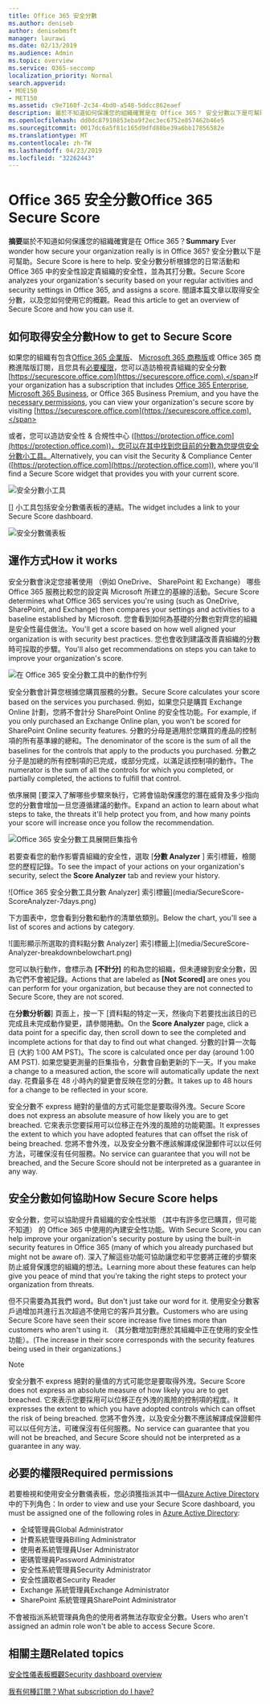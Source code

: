 ```yaml
---
title: Office 365 安全分數
ms.author: deniseb
author: denisebmsft
manager: laurawi
ms.date: 02/13/2019
ms.audience: Admin
ms.topic: overview
ms.service: O365-seccomp
localization_priority: Normal
search.appverid:
- MOE150
- MET150
ms.assetid: c9e7160f-2c34-4bd0-a548-5ddcc862eaef
description: 屬於不知道如何保護您的組織確實是在 Office 365？ 安全分數以下是可幫助。 安全分數分析根據您的日常活動和 Office 365 中的安全性設定貴組織的安全性，並為其打分數。
ms.openlocfilehash: dd0dc87910853eba9f2ec3ec6752e857462b46e5
ms.sourcegitcommit: 0017dc6a5f81c165d9dfd88be39a6bb17856582e
ms.translationtype: MT
ms.contentlocale: zh-TW
ms.lasthandoff: 04/23/2019
ms.locfileid: "32262443"
---
```

# <a name="office-365-secure-score"></a><span data-ttu-id="d3eef-105">Office 365 安全分數</span><span class="sxs-lookup"><span data-stu-id="d3eef-105">Office 365 Secure Score</span></span>

<span data-ttu-id="d3eef-106">**摘要**屬於不知道如何保護您的組織確實是在 Office 365？</span><span class="sxs-lookup"><span data-stu-id="d3eef-106">**Summary** Ever wonder how secure your organization really is in Office 365?</span></span> <span data-ttu-id="d3eef-107">安全分數以下是可幫助。</span><span class="sxs-lookup"><span data-stu-id="d3eef-107">Secure Score is here to help.</span></span> <span data-ttu-id="d3eef-108">安全分數分析根據您的日常活動和 Office 365 中的安全性設定貴組織的安全性，並為其打分數。</span><span class="sxs-lookup"><span data-stu-id="d3eef-108">Secure Score analyzes your organization's security  based on your regular activities and security settings in Office 365, and assigns a score.</span></span> <span data-ttu-id="d3eef-109">閱讀本篇文章以取得安全分數，以及您如何使用它的概觀。</span><span class="sxs-lookup"><span data-stu-id="d3eef-109">Read this article to get an overview of Secure Score and how you can use it.</span></span>
  
## <a name="how-to-get-to-secure-score"></a><span data-ttu-id="d3eef-110">如何取得安全分數</span><span class="sxs-lookup"><span data-stu-id="d3eef-110">How to get to Secure Score</span></span>

<span data-ttu-id="d3eef-111">如果您的組織有包含[Office 365 企業版](https://docs.microsoft.com/office365/enterprise/)、 [Microsoft 365 商務版](https://docs.microsoft.com/microsoft-365/business/)或 Office 365 商務進階版訂閱，且您具有[必要權限](#required-permissions)，您可以造訪檢視貴組織的安全分數[https://securescore.office.com](https://securescore.office.com).</span><span class="sxs-lookup"><span data-stu-id="d3eef-111">If your organization has a subscription that includes [Office 365 Enterprise](https://docs.microsoft.com/office365/enterprise/), [Microsoft 365 Business](https://docs.microsoft.com/microsoft-365/business/), or Office 365 Business Premium, and you have the [necessary permissions](#required-permissions), you can view your organization's secure score by visiting [https://securescore.office.com](https://securescore.office.com).</span></span> 

<span data-ttu-id="d3eef-112">或者，您可以造訪安全性 & 合規性中心 ([https://protection.office.com](https://protection.office.com))，您可以在其中找到您目前的分數為您提供安全分數小工具。</span><span class="sxs-lookup"><span data-stu-id="d3eef-112">Alternatively, you can visit the Security & Compliance Center ([https://protection.office.com](https://protection.office.com)), where you'll find a Secure Score widget that provides you with your current score.</span></span>

![安全分數小工具](media/SecureScoreWidget-o365.png)

<span data-ttu-id="d3eef-114">[] 小工具包括安全分數儀表板的連結。</span><span class="sxs-lookup"><span data-stu-id="d3eef-114">The widget includes a link to your Secure Score dashboard.</span></span>

![安全分數儀表板](media/SecureScore-WelcomeScreen.png)
  
## <a name="how-it-works"></a><span data-ttu-id="d3eef-116">運作方式</span><span class="sxs-lookup"><span data-stu-id="d3eef-116">How it works</span></span>

<span data-ttu-id="d3eef-117">安全分數會決定您接著使用 （例如 OneDrive、 SharePoint 和 Exchange） 哪些 Office 365 服務比較您的設定與 Microsoft 所建立的基線的活動。</span><span class="sxs-lookup"><span data-stu-id="d3eef-117">Secure Score determines what Office 365 services you're using (such as OneDrive, SharePoint, and Exchange) then compares your settings and activities to a baseline established by Microsoft.</span></span> <span data-ttu-id="d3eef-118">您會看到如何為基礎的分數也對齊您的組織是安全性最佳做法。</span><span class="sxs-lookup"><span data-stu-id="d3eef-118">You'll get a score based on how well aligned your organization is with security best practices.</span></span> <span data-ttu-id="d3eef-119">您也會收到建議改善貴組織的分數時可採取的步驟。</span><span class="sxs-lookup"><span data-stu-id="d3eef-119">You'll also get recommendations on steps you can take to improve your organization's score.</span></span> 
  
![在 Office 365 安全分數工具中的動作佇列](media/SecureScore-ActionsToTake.png)
  
<span data-ttu-id="d3eef-121">安全分數會計算您根據您購買服務的分數。</span><span class="sxs-lookup"><span data-stu-id="d3eef-121">Secure Score calculates your score based on the services you purchased.</span></span> <span data-ttu-id="d3eef-122">例如，如果您只是購買 Exchange Online 計劃，您將不會計分 SharePoint Online 的安全性功能。</span><span class="sxs-lookup"><span data-stu-id="d3eef-122">For example, if you only purchased an Exchange Online plan, you won't be scored for SharePoint Online security features.</span></span> <span data-ttu-id="d3eef-123">分數的分母是適用於您購買的產品的控制項的所有基準線的總和。</span><span class="sxs-lookup"><span data-stu-id="d3eef-123">The denominator of the score is the sum of all the baselines for the controls that apply to the products you purchased.</span></span> <span data-ttu-id="d3eef-124">分數之分子是加總的所有控制項的已完成，或部分完成，以滿足該控制項的動作。</span><span class="sxs-lookup"><span data-stu-id="d3eef-124">The numerator is the sum of all the controls for which you completed, or partially completed, the actions to fulfill that control.</span></span>

<span data-ttu-id="d3eef-125">依序展開 [要深入了解哪些步驟來執行，它將會協助保護您的潛在威脅及多少指向您的分數會增加一旦您遵循建議的動作。</span><span class="sxs-lookup"><span data-stu-id="d3eef-125">Expand an action to learn about what steps to take, the threats it'll help protect you from, and how many points your score will increase once you follow the recommendation.</span></span>
  
![Office 365 安全分數工具展開巨集指令](media/SecureScore-DetailedActionToTake.png)
  
<span data-ttu-id="d3eef-127">若要查看您的動作影響貴組織的安全性，選取 [**分數 Analyzer** ] 索引標籤，檢閱您的歷程記錄。</span><span class="sxs-lookup"><span data-stu-id="d3eef-127">To see the impact of your actions on your organization's security, select the **Score Analyzer** tab and review your history.</span></span> 
  
![Office 365 安全分數工具分數 Analyzer] 索引標籤](media/SecureScore-ScoreAnalyzer-7days.png)
  
<span data-ttu-id="d3eef-129">下方圖表中，您會看到分數和動作的清單依類別。</span><span class="sxs-lookup"><span data-stu-id="d3eef-129">Below the chart, you'll see a list of scores and actions by category.</span></span> 
  
![圖形顯示所選取的資料點分數 Analyzer] 索引標籤上](media/SecureScore-Analyzer-breakdownbelowchart.png)
 
<span data-ttu-id="d3eef-131">您可以執行動作，會標示為 **[不計分]** 的和為您的組織，但未連線到安全分數，因為它們不會被記錄。</span><span class="sxs-lookup"><span data-stu-id="d3eef-131">Actions that are labeled as **[Not Scored]** are ones you can perform for your organization, but because they are not connected to Secure Score, they are not scored.</span></span>  

<span data-ttu-id="d3eef-132">在**分數分析器**] 頁面上，按一下 [資料點的特定一天，然後向下若要找出該日的已完成且未完成動作變更，請參閱捲動。</span><span class="sxs-lookup"><span data-stu-id="d3eef-132">On the **Score Analyzer** page, click a data point for a specific day, then scroll down to see the completed and incomplete actions for that day to find out what changed.</span></span> <span data-ttu-id="d3eef-133">分數的計算一次每日 (大約 1:00 AM PST)。</span><span class="sxs-lookup"><span data-stu-id="d3eef-133">The score is calculated once per day (around 1:00 AM PST).</span></span> <span data-ttu-id="d3eef-134">如果您變更測量的巨集指令，分數會自動更新的下一天。</span><span class="sxs-lookup"><span data-stu-id="d3eef-134">If you make a change to a measured action, the score will automatically update the next day.</span></span> <span data-ttu-id="d3eef-135">花費最多在 48 小時內的變更會反映在您的分數。</span><span class="sxs-lookup"><span data-stu-id="d3eef-135">It takes up to 48 hours for a change to be reflected in your score.</span></span>

<span data-ttu-id="d3eef-136">安全分數不 express 絕對的量值的方式可能您是要取得外洩。</span><span class="sxs-lookup"><span data-stu-id="d3eef-136">Secure Score does not express an absolute measure of how likely you are to get breached.</span></span> <span data-ttu-id="d3eef-137">它來表示您要採用可以位移正在外洩的風險的功能範圍。</span><span class="sxs-lookup"><span data-stu-id="d3eef-137">It expresses the extent to which you have adopted features that can offset the risk of being breached.</span></span> <span data-ttu-id="d3eef-138">您將不會外洩，以及安全分數不應該解譯成保證郵件可以以任何方法，可確保沒有任何服務。</span><span class="sxs-lookup"><span data-stu-id="d3eef-138">No service can guarantee that you will not be breached, and the Secure Score should not be interpreted as a guarantee in any way.</span></span>
 
## <a name="how-secure-score-helps"></a><span data-ttu-id="d3eef-139">安全分數如何協助</span><span class="sxs-lookup"><span data-stu-id="d3eef-139">How Secure Score helps</span></span>

<span data-ttu-id="d3eef-140">安全分數，您可以協助提升貴組織的安全性狀態 （其中有許多您已購買，但可能不知道） 的 Office 365 中使用的內建安全性功能。</span><span class="sxs-lookup"><span data-stu-id="d3eef-140">With Secure Score, you can help improve your organization's security posture by using the built-in security features in Office 365 (many of which you already purchased but might not be aware of).</span></span> <span data-ttu-id="d3eef-141">深入了解這些功能可協助讓您和平您要將正確的步驟來防止威脅保護您的組織的想法。</span><span class="sxs-lookup"><span data-stu-id="d3eef-141">Learning more about these features can help give you peace of mind that you're taking the right steps to protect your organization from threats.</span></span>
  
<span data-ttu-id="d3eef-142">但不只需要為其我們 word。</span><span class="sxs-lookup"><span data-stu-id="d3eef-142">But don't just take our word for it.</span></span> <span data-ttu-id="d3eef-143">使用安全分數客戶過增加共進行五次超過不使用它的客戶其分數。</span><span class="sxs-lookup"><span data-stu-id="d3eef-143">Customers who are using Secure Score have seen their score increase five times more than customers who aren't using it.</span></span> <span data-ttu-id="d3eef-144">（其分數增加對應於其組織中正在使用的安全性功能）。</span><span class="sxs-lookup"><span data-stu-id="d3eef-144">(The increase in their score corresponds with the security features being used in their organizations.)</span></span>
  
> [!NOTE]
> <span data-ttu-id="d3eef-145">安全分數不 express 絕對的量值的方式可能您是要取得外洩。</span><span class="sxs-lookup"><span data-stu-id="d3eef-145">Secure Score does not express an absolute measure of how likely you are to get breached.</span></span> <span data-ttu-id="d3eef-146">它來表示您要採用可以位移正在外洩的風險的控制項的程度。</span><span class="sxs-lookup"><span data-stu-id="d3eef-146">It expresses the extent to which you have adopted controls which can offset the risk of being breached.</span></span> <span data-ttu-id="d3eef-147">您將不會外洩，以及安全分數不應該解譯成保證郵件可以以任何方法，可確保沒有任何服務。</span><span class="sxs-lookup"><span data-stu-id="d3eef-147">No service can guarantee that you will not be breached, and Secure Score should not be interpreted as a guarantee in any way.</span></span> 
  
## <a name="required-permissions"></a><span data-ttu-id="d3eef-148">必要的權限</span><span class="sxs-lookup"><span data-stu-id="d3eef-148">Required permissions</span></span>

<span data-ttu-id="d3eef-149">若要檢視和使用安全分數儀表板，您必須獲指派其中一個[Azure Active Directory](https://docs.microsoft.com/azure/active-directory/users-groups-roles/directory-assign-admin-roles#available-roles)中的下列角色：</span><span class="sxs-lookup"><span data-stu-id="d3eef-149">In order to view and use your Secure Score dashboard, you must be assigned one of the following roles in [Azure Active Directory](https://docs.microsoft.com/azure/active-directory/users-groups-roles/directory-assign-admin-roles#available-roles):</span></span>
- <span data-ttu-id="d3eef-150">全域管理員</span><span class="sxs-lookup"><span data-stu-id="d3eef-150">Global Administrator</span></span>
- <span data-ttu-id="d3eef-151">計費系統管理員</span><span class="sxs-lookup"><span data-stu-id="d3eef-151">Billing Administrator</span></span>
- <span data-ttu-id="d3eef-152">使用者系統管理員</span><span class="sxs-lookup"><span data-stu-id="d3eef-152">User Administrator</span></span>
- <span data-ttu-id="d3eef-153">密碼管理員</span><span class="sxs-lookup"><span data-stu-id="d3eef-153">Password Administrator</span></span>
- <span data-ttu-id="d3eef-154">安全性系統管理員</span><span class="sxs-lookup"><span data-stu-id="d3eef-154">Security Administrator</span></span>
- <span data-ttu-id="d3eef-155">安全性讀取者</span><span class="sxs-lookup"><span data-stu-id="d3eef-155">Security Reader</span></span>
- <span data-ttu-id="d3eef-156">Exchange 系統管理員</span><span class="sxs-lookup"><span data-stu-id="d3eef-156">Exchange Administrator</span></span>
- <span data-ttu-id="d3eef-157">SharePoint 系統管理員</span><span class="sxs-lookup"><span data-stu-id="d3eef-157">SharePoint Administrator</span></span>

 <span data-ttu-id="d3eef-158">不會被指派系統管理員角色的使用者將無法存取安全分數。</span><span class="sxs-lookup"><span data-stu-id="d3eef-158">Users who aren't assigned an admin role won't be able to access Secure Score.</span></span>

## <a name="related-topics"></a><span data-ttu-id="d3eef-159">相關主題</span><span class="sxs-lookup"><span data-stu-id="d3eef-159">Related topics</span></span>

[<span data-ttu-id="d3eef-160">安全性儀表板概觀</span><span class="sxs-lookup"><span data-stu-id="d3eef-160">Security dashboard overview</span></span>](security-dashboard.md)

[<span data-ttu-id="d3eef-161">我有何種訂閱？</span><span class="sxs-lookup"><span data-stu-id="d3eef-161">What subscription do I have?</span></span>](https://docs.microsoft.com/office365/admin/admin-overview/what-subscription-do-i-have?view=o365-worldwide)
